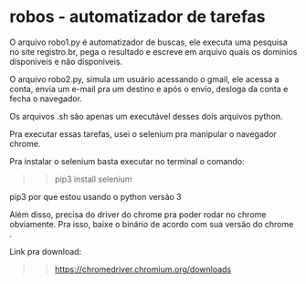 # robos - automatizador de tarefas

O arquivo robo1.py é automatizador de buscas, ele executa uma pesquisa no site 
registro.br, pega o resultado e escreve em arquivo quais os dominios disponiveis e não disponiveis.

O arquivo robo2.py, simula um usuário acessando o gmail, ele acessa a conta, envia um e-mail pra 
um destino e após o envio, desloga da conta e fecha o navegador.

Os arquivos .sh são apenas um executável desses dois arquivos python.

Pra executar essas tarefas, usei o selenium pra manipular o navegador chrome.

Pra instalar o selenium basta executar no terminal o comando: 

>> pip3 install selenium

pip3 por que estou usando o python versão 3

Além disso, precisa do driver do chrome pra poder rodar no chrome obviamente.
Pra isso, baixe o binário de acordo com sua versão do chrome .

Link pra download: 

>> https://chromedriver.chromium.org/downloads
